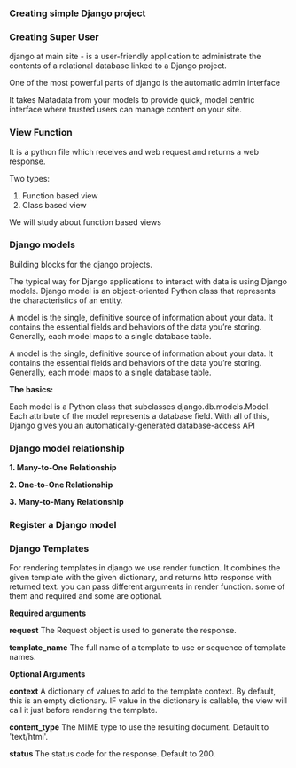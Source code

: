 ### Creating simple Django project




### Creating Super User

django at main site - is a user-friendly application to administrate the contents of a relational database
linked to a Django project.

One of the most powerful parts of django is the automatic admin interface

It takes Matadata from your models to provide quick, model centric interface where trusted users can manage content 
on your site.



### View Function

It is a python file which receives and web request and returns a web response.

Two types: 
1. Function based view
2. Class based view

We will study about function based views

### Django models

Building blocks for the django projects.

The typical way for Django applications to interact with data is using Django models. Django model
is an object-oriented Python class that represents the characteristics of an entity.

A model is the single, definitive source of information about your data. 
It contains the essential fields and behaviors of the data you’re storing. 
Generally, each model maps to a single database table.

A model is the single, definitive source of information about your data. 
It contains the essential fields and behaviors of the data you’re storing. Generally, each model maps to a single database table.

**The basics:**

Each model is a Python class that subclasses django.db.models.Model.
Each attribute of the model represents a database field.
With all of this, Django gives you an automatically-generated database-access API


### Django model relationship

**1. Many-to-One Relationship**

**2. One-to-One Relationship**

**3. Many-to-Many Relationship**


### Register a Django model

### Django Templates
For rendering templates in django we use render function. It combines the given template with the 
given dictionary, and returns http response with returned text. you can pass different arguments in render function.
some of them and required and some are optional.

**Required arguments**

**request** The Request object is used to generate the response.

**template_name** The full name of a template to use or sequence of template names.

**Optional Arguments**

**context** A dictionary of values to add to the template context. By default, this is an empty dictionary. 
IF value in the dictionary is callable, the view will call it just before rendering the template.

**content_type** The MIME type to use the resulting document. Default to 'text/html'.

**status** The status code for the response. Default to 200.




